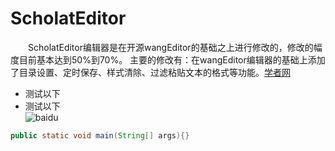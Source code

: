 # ScholatEditor
　　ScholatEditor编辑器是在开源wangEditor的基础之上进行修改的，修改的幅度目前基本达到50%到70%。
主要的修改有：在wangEditor编辑器的基础上添加了目录设置、定时保存、样式清除、过滤粘贴文本的格式等功能。[学者网](http://www.scholat.com "学者网") 
* 测试以下<br/>
* 测试以下<br/>
![baidu](http://www.baidu.com/img/bdlogo.gif)

```Java
public static void main(String[] args){}
